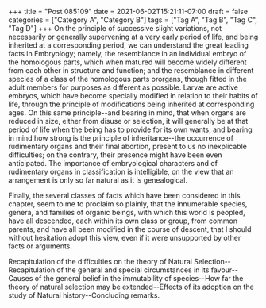 +++
title = "Post 085109"
date = 2021-06-02T15:21:11-07:00
draft = false
categories = ["Category A", "Category B"]
tags = ["Tag A", "Tag B", "Tag C", "Tag D"]
+++
On the principle of successive slight variations, not necessarily or generally supervening at a very early period of life, and being inherited at a corresponding period, we can understand the great leading facts in Embryology; namely, the resemblance in an individual embryo of the homologous parts, which when matured will become widely different from each other in structure and function; and the resemblance in different species of a class of the homologous parts ororgans, though fitted in the adult members for purposes as different as possible. Larvæ are active embryos, which have become specially modified in relation to their habits of life, through the principle of modifications being inherited at corresponding ages. On this same principle--and bearing in mind, that when organs are reduced in size, either from disuse or selection, it will generally be at that period of life when the being has to provide for its own wants, and bearing in mind how strong is the principle of inheritance--the occurrence of rudimentary organs and their final abortion, present to us no inexplicable difficulties; on the contrary, their presence might have been even anticipated. The importance of embryological characters and of rudimentary organs in classification is intelligible, on the view that an arrangement is only so far natural as it is genealogical.

Finally, the several classes of facts which have been considered in this chapter, seem to me to proclaim so plainly, that the innumerable species, genera, and families of organic beings, with which this world is peopled, have all descended, each within its own class or group, from common parents, and have all been modified in the course of descent, that I should without hesitation adopt this view, even if it were unsupported by other facts or arguments.

Recapitulation of the difficulties on the theory of Natural Selection--Recapitulation of the general and special circumstances in its favour--Causes of the general belief in the immutability of species--How far the theory of natural selection may be extended--Effects of its adoption on the study of Natural history--Concluding remarks.
